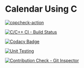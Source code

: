 # Calendar Using C

[![cppcheck-action](https://github.com/261653/stepin-miniproject/actions/workflows/cppcheck.yml/badge.svg)](https://github.com/261653/stepin-miniproject/actions/workflows/cppcheck.yml)


[![C/C++ CI - Build Status](https://github.com/261653/stepin-miniproject/actions/workflows/c-build.yml/badge.svg)](https://github.com/261653/stepin-miniproject/actions/workflows/c-build.yml)


[![Codacy Badge](https://app.codacy.com/project/badge/Grade/24a34d31fef84be3a8548335290feada)](https://www.codacy.com/gh/261653/stepin-miniproject/dashboard?utm_source=github.com&amp;utm_medium=referral&amp;utm_content=261653/stepin-miniproject&amp;utm_campaign=Badge_Grade)


[![Unit Testing](https://github.com/261653/stepin-miniproject/actions/workflows/unit-test.yml/badge.svg)](https://github.com/261653/stepin-miniproject/actions/workflows/unit-test.yml)


[![Contribution Check - Git Inspector](https://github.com/261653/stepin-miniproject/actions/workflows/gitinspector.yml/badge.svg)](https://github.com/261653/stepin-miniproject/actions/workflows/gitinspector.yml)

